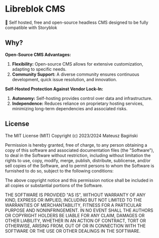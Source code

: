 # Libreblok CMS

🌿 Self hosted, free and open-source headless CMS designed to be fully compatible with Storyblok

## Why?

**Open-Source CMS Advantages:**

1. **Flexibility:** Open-source CMS allows for extensive customization, adapting to specific needs.
2. **Community Support:** A diverse community ensures continuous development, quick issue resolution, and innovation.

**Self-Hosted Protection Against Vendor Lock-In:**

1. **Autonomy:** Self-hosting provides control over data and infrastructure.
2. **Independence:** Reduces reliance on proprietary hosting services, minimizing long-term dependencies and associated risks.

## License

The MIT License (MIT)
Copyright (c) 2023/2024 Mateusz Bagiński

Permission is hereby granted, free of charge, to any person obtaining a copy of this software and associated documentation files (the "Software"), to deal in the Software without restriction, including without limitation the rights to use, copy, modify, merge, publish, distribute, sublicense, and/or sell copies of the Software, and to permit persons to whom the Software is furnished to do so, subject to the following conditions:

The above copyright notice and this permission notice shall be included in all copies or substantial portions of the Software.

THE SOFTWARE IS PROVIDED "AS IS", WITHOUT WARRANTY OF ANY KIND, EXPRESS OR IMPLIED, INCLUDING BUT NOT LIMITED TO THE WARRANTIES OF MERCHANTABILITY, FITNESS FOR A PARTICULAR PURPOSE AND NONINFRINGEMENT. IN NO EVENT SHALL THE AUTHORS OR COPYRIGHT HOLDERS BE LIABLE FOR ANY CLAIM, DAMAGES OR OTHER LIABILITY, WHETHER IN AN ACTION OF CONTRACT, TORT OR OTHERWISE, ARISING FROM, OUT OF OR IN CONNECTION WITH THE SOFTWARE OR THE USE OR OTHER DEALINGS IN THE SOFTWARE.
